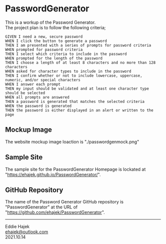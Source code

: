 # PasswordGenerator

This is a workup of the Password Generator. <br> 
The project plan is to follow the following criteria; 

    GIVEN I need a new, secure password
    WHEN I click the button to generate a password
    THEN I am presented with a series of prompts for password criteria
    WHEN prompted for password criteria
    THEN I select which criteria to include in the password
    WHEN prompted for the length of the password
    THEN I choose a length of at least 8 characters and no more than 128 characters
    WHEN asked for character types to include in the password
    THEN I confirm whether or not to include lowercase, uppercase, numeric, and/or special characters
    WHEN I answer each prompt
    THEN my input should be validated and at least one character type should be selected
    WHEN all prompts are answered
    THEN a password is generated that matches the selected criteria
    WHEN the password is generated
    THEN the password is either displayed in an alert or written to the page

## Mockup Image

The website mockup image loaction is "./passwordgenmock.png" 


## Sample Site

The sample site for the PasswordGenerator Homepage is lockated at "https://ehajek.github.io/PasswordGenerator/". 

## GitHub Repository 

The name of the Password Generator GitHub repository is "PasswordGenerator" at the URL of "https://github.com/ehajek/PasswordGenerator". 

--- 

Eddie Hajek <br>
ehajek@outlook.com <br> 
2021.10.14 <br>
